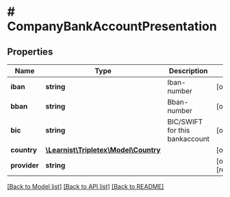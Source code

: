 # # CompanyBankAccountPresentation

## Properties

Name | Type | Description | Notes
------------ | ------------- | ------------- | -------------
**iban** | **string** | Iban-number | [optional]
**bban** | **string** | Bban-number | [optional]
**bic** | **string** | BIC/SWIFT for this bankaccount | [optional]
**country** | [**\Learnist\Tripletex\Model\Country**](Country.md) |  | [optional]
**provider** | **string** |  | [optional] [readonly]

[[Back to Model list]](../../README.md#models) [[Back to API list]](../../README.md#endpoints) [[Back to README]](../../README.md)
